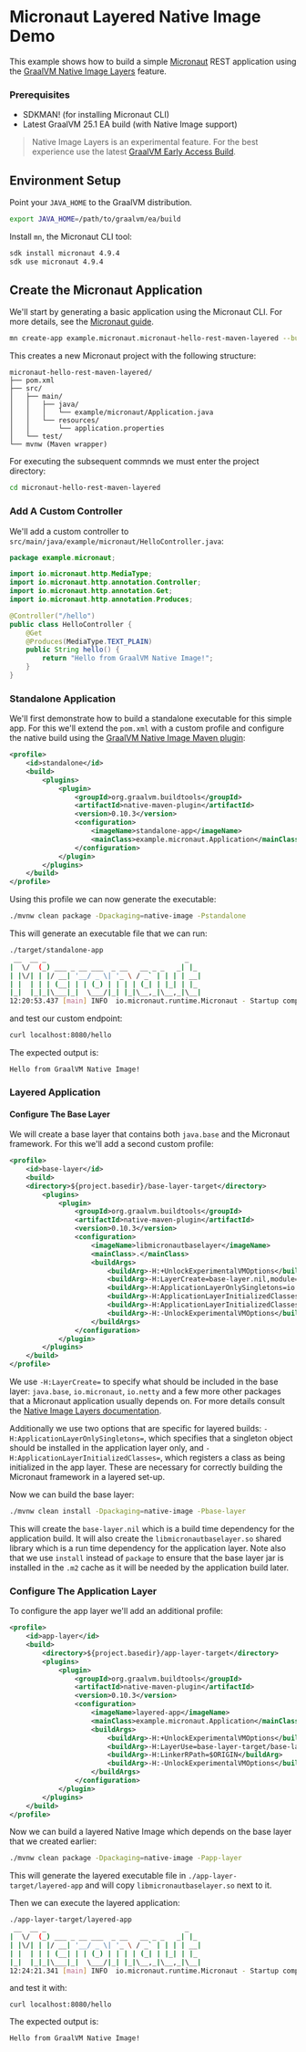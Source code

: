 # Micronaut Layered Native Image Demo

This example shows how to build a simple [Micronaut](https://micronaut.io/) REST application using the [GraalVM Native Image Layers](https://github.com/oracle/graal/blob/master/substratevm/src/com.oracle.svm.core/src/com/oracle/svm/core/imagelayer/NativeImageLayers.md) feature.

### Prerequisites
- SDKMAN! (for installing Micronaut CLI)
- Latest GraalVM 25.1 EA build (with Native Image support)

> Native Image Layers is an experimental feature. For the best experience use the latest [GraalVM Early Access Build](https://github.com/graalvm/oracle-graalvm-ea-builds/releases).

## Environment Setup
Point your `JAVA_HOME` to the GraalVM distribution.
```bash
export JAVA_HOME=/path/to/graalvm/ea/build
```

Install `mn`, the Micronaut CLI tool:
```bash
sdk install micronaut 4.9.4
sdk use micronaut 4.9.4
```

## Create the Micronaut Application

We'll start by generating a basic application using the Micronaut CLI.
For more details, see the [Micronaut guide](https://guides.micronaut.io/latest/creating-your-first-micronaut-app-maven-java.html).

```bash
mn create-app example.micronaut.micronaut-hello-rest-maven-layered --build=maven --lang=java --features=graalvm
```

This creates a new Micronaut project with the following structure:
```
micronaut-hello-rest-maven-layered/
├── pom.xml
├── src/
│   ├── main/
│   │   ├── java/
│   │   │   └── example/micronaut/Application.java
│   │   └── resources/
│   │       └── application.properties
│   └── test/
└── mvnw (Maven wrapper)
```

For executing the subsequent commnds we must enter the project directory:
```bash
cd micronaut-hello-rest-maven-layered
```

### Add A Custom Controller

We'll add a custom controller to `src/main/java/example/micronaut/HelloController.java`:
```java 
package example.micronaut;

import io.micronaut.http.MediaType;
import io.micronaut.http.annotation.Controller;
import io.micronaut.http.annotation.Get;
import io.micronaut.http.annotation.Produces;

@Controller("/hello") 
public class HelloController {
    @Get 
    @Produces(MediaType.TEXT_PLAIN) 
    public String hello() {
        return "Hello from GraalVM Native Image!";
    }
}
```

### Standalone Application

We'll first demonstrate how to build a standalone executable for this simple app.
For this we'll extend the `pom.xml` with a custom profile and configure the native build using the [GraalVM Native Image Maven plugin](https://graalvm.github.io/native-build-tools/latest/maven-plugin.html):
```xml
<profile>
    <id>standalone</id>
    <build>
        <plugins>
            <plugin>
                <groupId>org.graalvm.buildtools</groupId>
                <artifactId>native-maven-plugin</artifactId>
                <version>0.10.3</version>
                <configuration>
                    <imageName>standalone-app</imageName>
                    <mainClass>example.micronaut.Application</mainClass>
                </configuration>
            </plugin>
        </plugins>
    </build>
</profile>
```

Using this profile we can now generate the executable:
```bash
./mvnw clean package -Dpackaging=native-image -Pstandalone
```

This will generate an executable file that we can run:
```bash
./target/standalone-app
 __  __ _                                  _   
|  \/  (_) ___ _ __ ___  _ __   __ _ _   _| |_ 
| |\/| | |/ __| '__/ _ \| '_ \ / _` | | | | __|
| |  | | | (__| | | (_) | | | | (_| | |_| | |_ 
|_|  |_|_|\___|_|  \___/|_| |_|\__,_|\__,_|\__|
12:20:53.437 [main] INFO  io.micronaut.runtime.Micronaut - Startup completed in 6ms. Server Running: http://localhost:8080
```
and test our custom endpoint:
```bash
curl localhost:8080/hello
```
The expected output is:
```
Hello from GraalVM Native Image!
```

### Layered Application

#### Configure The Base Layer

We will create a base layer that contains both `java.base` and the Micronaut framework.
For this we'll add a second custom profile:
```xml
<profile>
    <id>base-layer</id>
    <build>
    <directory>${project.basedir}/base-layer-target</directory>
        <plugins>
            <plugin>
                <groupId>org.graalvm.buildtools</groupId>
                <artifactId>native-maven-plugin</artifactId>
                <version>0.10.3</version>
                <configuration>
                    <imageName>libmicronautbaselayer</imageName>
                    <mainClass>.</mainClass>
                    <buildArgs>
                        <buildArg>-H:+UnlockExperimentalVMOptions</buildArg>
                        <buildArg>-H:LayerCreate=base-layer.nil,module=java.base,package=io.micronaut.*,package=io.netty.*,package=jakarta.*,package=com.fasterxml.jackson.*,package=org.slf4j.*,package=reactor.*,package=org.reactivestreams.*</buildArg>
                        <buildArg>-H:ApplicationLayerOnlySingletons=io.micronaut.core.io.service.ServiceScanner$StaticServiceDefinitions</buildArg>
                        <buildArg>-H:ApplicationLayerInitializedClasses=io.micronaut.inject.annotation.AnnotationMetadataSupport</buildArg>
                        <buildArg>-H:ApplicationLayerInitializedClasses=io.micronaut.core.io.service.MicronautMetaServiceLoaderUtils</buildArg>
                        <buildArg>-H:-UnlockExperimentalVMOptions</buildArg>
                    </buildArgs>
                </configuration>
            </plugin>
        </plugins>
    </build>
</profile>
```

We use `-H:LayerCreate=` to specify what should be included in the base layer: `java.base`, `io.micronaut`, `io.netty` and a few more other packages that a Micronaut application usually depends on.
For more details consult the [Native Image Layers documentation](https://github.com/oracle/graal/blob/master/substratevm/src/com.oracle.svm.core/src/com/oracle/svm/core/imagelayer/NativeImageLayers.md).

Additionally we use two options that are specific for layered builds: `-H:ApplicationLayerOnlySingletons=`, which specifies that a singleton object should be installed in the application layer only, and `-H:ApplicationLayerInitializedClasses=`, which registers a class as being initialized in the app layer.
These are necessary for correctly building the Micronaut framework in a layered set-up. 

Now we can build the base layer:
```bash
./mvnw clean install -Dpackaging=native-image -Pbase-layer
```
This will create the `base-layer.nil` which is a build time dependency for the application build.
It will also create the `libmicronautbaselayer.so` shared library which is a run time dependency for the application layer.
Note also that we use `install` instead of `package` to ensure that the base layer jar is installed in the `.m2` cache as it will be needed by the application build later.


### Configure The Application Layer

To configure the app layer we'll add an additional profile:
```xml
<profile>
    <id>app-layer</id>
    <build>
        <directory>${project.basedir}/app-layer-target</directory>
        <plugins>
            <plugin>
                <groupId>org.graalvm.buildtools</groupId>
                <artifactId>native-maven-plugin</artifactId>
                <version>0.10.3</version>
                <configuration>
                    <imageName>layered-app</imageName>
                    <mainClass>example.micronaut.Application</mainClass>
                    <buildArgs>
                        <buildArg>-H:+UnlockExperimentalVMOptions</buildArg>
                        <buildArg>-H:LayerUse=base-layer-target/base-layer.nil</buildArg>
                        <buildArg>-H:LinkerRPath=$ORIGIN</buildArg>
                        <buildArg>-H:-UnlockExperimentalVMOptions</buildArg>
                    </buildArgs>
                </configuration>
            </plugin>
        </plugins>
    </build>
</profile>
```

Now we can build a layered Native Image which depends on the base layer that we created earlier:
```bash
./mvnw clean package -Dpackaging=native-image -Papp-layer
```

This will generate the layered executable file in `./app-layer-target/layered-app` and will copy `libmicronautbaselayer.so` next to it.

Then we can execute the layered application:
```bash
./app-layer-target/layered-app
 __  __ _                                  _   
|  \/  (_) ___ _ __ ___  _ __   __ _ _   _| |_ 
| |\/| | |/ __| '__/ _ \| '_ \ / _` | | | | __|
| |  | | | (__| | | (_) | | | | (_| | |_| | |_ 
|_|  |_|_|\___|_|  \___/|_| |_|\__,_|\__,_|\__|
12:24:21.341 [main] INFO  io.micronaut.runtime.Micronaut - Startup completed in 6ms. Server Running: http://localhost:8080
```
and test it with:
```
curl localhost:8080/hello
```
The expected output is:
```
Hello from GraalVM Native Image!
```
